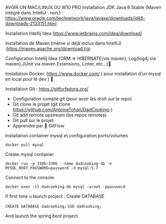 AVOIR UN MAC/LINUX OU W10 PRO Installation JDK Java 8 Stable (Maven intégré dans IntelliJ : non.) : https://www.oracle.com/technetwork/java/javase/downloads/jdk8-downloads-2133151.html

Installation Intellij Idea https://www.jetbrains.com/idea/download/

Installation de Maven (même si déjà inclus dans IntelliJ) :https://maven.apache.org/download.cgi

Configuration Intellij Idea (ORM => HIBERNATE(via maven), Log(log4j via maven),JUnit via maven Extensions, Linter, etc…)🐳

Installation Docker: https://www.docker.com/ ( pour installation d’un mysql en local pour le dev ) 🙏

Installation Git : https://gitforfedora.org/

 - Configuration compte git (pour avoir les droit sur le repo)
 - Git clone le projet (git clone https://github.com/AntoineTohan/DadCooking-)
 - Git add remote upstream (les repos remotes)
 - Git pull sur le projet
 - Apprendre par 💖 GitFlow

Installation container mysql et configuration ports/volumes

```docker pull mysql```

Create mysql container

```docker run -p 3306:3306 --name dadcooking-db -e MYSQL_ROOT_PASSWORD=password -d mysql:5.7```

Connect to the console

```docker exec -it dadcooking-db mysql -uroot -ppassword```


If first time u launch project : Create DATABASE

```CREATE DATABASE dadcooking;```
```USE dadcooking;```

And launch the spring boot project

